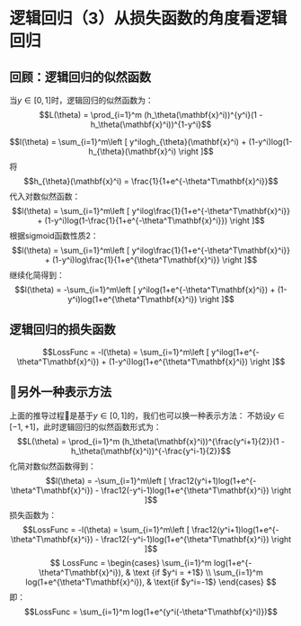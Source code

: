 # 逻辑回归（3）从损失函数的角度看逻辑回归

## 回顾：逻辑回归的似然函数
当$y \in [0,1]$时，逻辑回归的似然函数为：
$$L(\theta) = \prod_{i=1}^m (h_\theta(\mathbf{x}^i))^{y^i}(1 - h_\theta(\mathbf{x}^i))^{1-y^i}$$

$$l(\theta) = \sum_{i=1}^m\left [ y^ilogh_{\theta}(\mathbf{x}^i) + (1-y^i)log(1-h_{\theta}(\mathbf{x}^i) \right ]$$
将
$$h_{\theta}(\mathbf{x}^i) = \frac{1}{1+e^{-\theta^T\mathbf{x}^i}}$$代入对数似然函数：
$$l(\theta) = \sum_{i=1}^m\left [ y^ilog\frac{1}{1+e^{-\theta^T\mathbf{x}^i}} + (1-y^i)log(1-\frac{1}{1+e^{-\theta^T\mathbf{x}^i}}) \right ]$$
根据sigmoid函数性质2：
$$l(\theta) = \sum_{i=1}^m\left [ y^ilog\frac{1}{1+e^{-\theta^T\mathbf{x}^i}} + (1-y^i)log\frac{1}{1+e^{\theta^T\mathbf{x}^i}} \right ]$$
继续化简得到：
$$l(\theta) = -\sum_{i=1}^m\left [ y^ilog(1+e^{-\theta^T\mathbf{x}^i}) + (1-y^i)log(1+e^{\theta^T\mathbf{x}^i}) \right ]$$

## 逻辑回归的损失函数
$$LossFunc = -l(\theta) = \sum_{i=1}^m\left [ y^ilog(1+e^{-\theta^T\mathbf{x}^i}) + (1-y^i)log(1+e^{\theta^T\mathbf{x}^i}) \right ]$$

## 另外一种表示方法
上面的推导过程是基于$y \in [0,1]$的，我们也可以换一种表示方法：
不妨设$y \in [-1, +1]$，此时逻辑回归的似然函数形式为：
$$L(\theta) = \prod_{i=1}^m (h_\theta(\mathbf{x}^i))^{\frac{y^i+1}{2}}(1 - h_\theta(\mathbf{x}^i))^{-\frac{y^i-1}{2}}$$
化简对数似然函数得到：
$$l(\theta) = -\sum_{i=1}^m\left [ \frac12(y^i+1)log(1+e^{-\theta^T\mathbf{x}^i}) - \frac12(-y^i-1)log(1+e^{\theta^T\mathbf{x}^i}) \right ]$$
损失函数为：
$$LossFunc = -l(\theta) = \sum_{i=1}^m\left [ \frac12(y^i+1)log(1+e^{-\theta^T\mathbf{x}^i}) - \frac12(-y^i-1)log(1+e^{\theta^T\mathbf{x}^i}) \right ]$$
$$ LossFunc = \begin{cases} \sum_{i=1}^m log(1+e^{-\theta^T\mathbf{x}^i}), & \text {if $y^i = +1$} \\ \sum_{i=1}^m log(1+e^{\theta^T\mathbf{x}^i}), & \text{if $y^i=-1$} \end{cases} $$
即：
$$LossFunc = \sum_{i=1}^m log(1+e^{y^i(-\theta^T\mathbf{x}^i)})$$